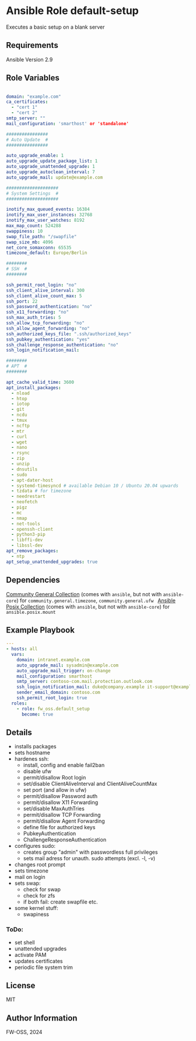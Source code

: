 # Ansible Role default-setup

Executes a basic setup on a blank server

## Requirements

Ansible Version 2.9

## Role Variables

```yml

domain: "example.com"
ca_certificates:
  - "cert 1"
  - "cert 2"
smtp_server: ""
mail_configuration: 'smarthost' or 'standalone'

################
# Auto Update  #
################

auto_upgrade_enable: 1
auto_upgrade_update_package_list: 1
auto_upgrade_unattended_upgrade: 1
auto_upgrade_autoclean_interval: 7
auto_upgrade_mail: update@example.com

####################
# System Settings  #
####################

inotify_max_queued_events: 16384
inotify_max_user_instances: 32768
inotify_max_user_watches: 8192
max_map_count: 524288
swappiness: 10
swap_file_path: "/swapfile"
swap_size_mb: 4096
net_core_somaxconn: 65535
timezone_default: Europe/Berlin

########
# SSH  #
########

ssh_permit_root_login: "no"
ssh_client_alive_interval: 300
ssh_client_alive_count_max: 5
ssh_port: 22
ssh_password_authentication: "no"
ssh_x11_forwarding: "no"
ssh_max_auth_tries: 5
ssh_allow_tcp_forwarding: "no"
ssh_allow_agent_forwarding: "no"
ssh_authorized_keys_file: ".ssh/authorized_keys"
ssh_pubkey_authentication: "yes"
ssh_challenge_response_authentication: "no"
ssh_login_notification_mail:

########
# APT  #
########

apt_cache_valid_time: 3600
apt_install_packages:
  - nload
  - htop
  - iotop
  - git
  - ncdu
  - tmux
  - ncftp
  - mtr
  - curl
  - wget
  - nano
  - rsync
  - zip
  - unzip
  - dnsutils
  - sudo
  - apt-dater-host
  - systemd-timesyncd # available Debian 10 / Ubuntu 20.04 upwards
  - tzdata # for timezone
  - needrestart
  - neofetch
  - pigz
  - mc
  - nmap
  - net-tools
  - openssh-client
  - python3-pip
  - libffi-dev
  - libssl-dev
apt_remove_packages:
  - ntp
apt_setup_unattended_upgrades: true

```

## Dependencies

[Community General Collection](https://docs.ansible.com/ansible/latest/collections/community/general/index.html) (comes with `ansible`, but not with `ansible-core`) for `community.general.timezone`, `community.general.ufw ` 
[Ansible Posix Collection](https://docs.ansible.com/ansible/latest/collections/ansible/posix/index.html) (comes with `ansible`, but not with `ansible-core`) for `ansible.posix.mount`


## Example Playbook

```yaml
---
- hosts: all
  vars:
    domain: intranet.example.com
    auto_upgrade_mail: sysadmin@example.com
    auto_upgrade_mail_trigger: on-change
    mail_configuration: smarthost
    smtp_server: contoso-com.mail.protection.outlook.com
    ssh_login_notification_mail: duke@company.example it-support@example.com
    sender_email_domain: contoso.com
    ssh_permit_root_login: true
  roles:
    - role: fw_oss.default_setup
      become: true
```

## Details

- installs packages
- sets hostname
- hardenes ssh:
    - install, config and enable fail2ban
    - disable ufw
    - permit/disallow Root login
    - set/disable ClientAliveInterval and ClientAliveCountMax
    - set port (and allow in ufw)
    - permit/disallow Password auth
    - permit/disallow X11 Forwarding
    - set/disable MaxAuthTries
    - permit/disallow TCP Forwarding
    - permit/disallow Agent Forwarding
    - define file for authorized keys
    - PubkeyAuthentication
    - ChallengeResponseAuthentication
- configures sudo:
    - creates group "admin" with passwordless full privileges
    - sets mail adress for unauth. sudo attempts (excl. -l, -v)  
- changes root prompt
- sets timezone
- mail on login
- sets swap:
    - check for swap
    - check for zfs
    - if both fail: create swapfile etc.
- some kernel stuff:
    - swapiness

### ToDo:
- set shell
- unattended upgrades
- activate PAM
- updates certificates
- periodic file system trim


## License

MIT

## Author Information

FW-OSS, 2024
